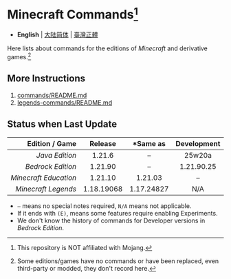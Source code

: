 # Minecraft Commands[^1]
* **English** | [大陆简体](README-cn.md) | [臺灣正體](README-tw.md)

Here lists about commands for the editions of *Minecraft* and derivative games.[^2]

## More Instructions
1. [commands/README.md](commands/README.md)
2. [legends-commands/README.md](legends-commands/README.md)

## Status when Last Update
|        Edition / Game |  Release   |  *Same as  | Development |
|----------------------:|:----------:|:----------:|:-----------:|
|        *Java Edition* |   1.21.6   |     –      |   25w20a    |
|     *Bedrock Edition* |  1.21.90   |     –      | 1.21.90.25  |
| *Minecraft Education* |  1.21.10   |  1.21.03   |      –      |
|   *Minecraft Legends* | 1.18.19068 | 1.17.24827 |     N/A     |
* `–` means no special notes required, `N/A` means not applicable.
* If it ends with `(E)`, means some features require enabling Experiments.
* We don't know the history of commands for Developer versions in *Bedrock Edition*.

[^1]: This repository is NOT affiliated with Mojang.
[^2]: Some editions/games have no commands or have been replaced, even third-party or modded, they don't record here.
